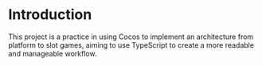 # Introduction

This project is a practice in using Cocos to implement an architecture from platform to slot games, aiming to use TypeScript to create a more readable and manageable workflow.
